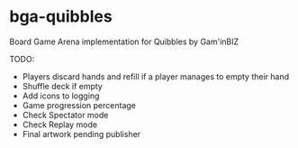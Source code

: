 # bga-quibbles
Board Game Arena implementation for Quibbles by Gam'inBIZ

TODO:
- Players discard hands and refill if a player manages to empty their hand
- Shuffle deck if empty
- Add icons to logging
- Game progression percentage
- Check Spectator mode
- Check Replay mode
- Final artwork pending publisher
 